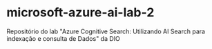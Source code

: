# microsoft-azure-ai-lab-2
Repositório do lab "Azure Cognitive Search: Utilizando AI Search para indexação e consulta de Dados" da DIO
